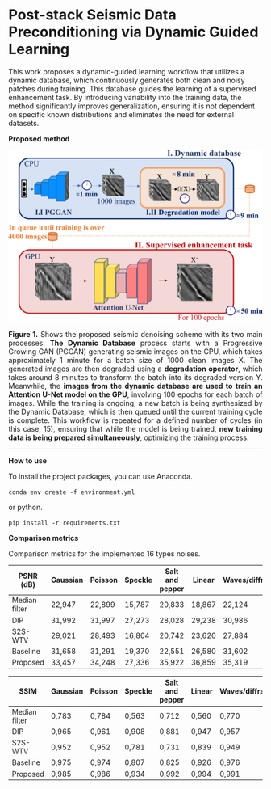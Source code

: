 # Post-stack Seismic Data Preconditioning via Dynamic Guided Learning

This work proposes a dynamic-guided learning workflow that utilizes a dynamic database, which continuously generates both clean and noisy patches during training. This database guides the learning of a supervised enhancement task. By introducing variability into the training data, the method significantly improves generalization, ensuring it is not dependent on specific known distributions and eliminates the need for external datasets.   

**Proposed method**

![alt text](scheme.png "Seismic denoising scheme")

<div style="text-align: justify"> 
<b>Figure 1.</b> Shows the proposed seismic denoising scheme with its two main processes. <b>The Dynamic Database</b> process starts with a Progressive Growing GAN (PGGAN) generating seismic images on the CPU, which takes approximately 1 minute for a batch size of 1000 clean images X. The generated images are then degraded using a <b>degradation operator</b>, which takes around 8 minutes to transform the batch into its degraded version Y. Meanwhile, the <b>images from the dynamic database are used to train an Attention U-Net model on the GPU</b>, involving 100 epochs for each batch of images. While the training is ongoing, a new batch is being synthesized by the Dynamic Database, which is then queued until the current training cycle is complete. This workflow is repeated for a defined number of cycles (in this case, 15), ensuring that while the model is being trained, <b>new training data is being prepared simultaneously</b>, optimizing the training process.
</div>

<hr/>

**How to use**

To install the project packages, you can use Anaconda.
```
conda env create -f environment.yml
```
or python.
```
pip install -r requirements.txt
```

**Comparison metrics**

Comparison metrics for the implemented 16 types noises.
 
 PSNR (dB)            | Gaussian | Poisson | Speckle | Salt and pepper | Linear | Waves/diffraction | Stripes | Correlated g1 | Correlated g2 | Blur   | Correlated g12     |  Correlated g12 blur |
| -------------------- | --------- | ------- | ------- | -------------- | ------ | ---------------- | ------- | ----------------- | ----------------- | ------ | ------ | ------- |
| Median filter  | 22,947    | 22,899  | 15,787  | 20,833         | 18,867     | 22,124     | 18,838  | 22,774            | 22,923            | 17,400 | 23,124 | 19,403  |
| DIP            | 31,992    | 31,997  | 27,273  | 28,028         | 29,238     | 30,986     | 32,717  | 29,538            | 31,654            | 30,426 | 31,062 | 30,456  |
| S2S-WTV        | 29,021    | 28,493  | 16,804  | 20,742         | 23,620     | 27,884     | 20,687  | 27,272            | 28,509            | 17,707 | 28,775 | 20,496  |
| Baseline       | 31,658    | 31,291  | 19,370  | 22,551         | 26,580     | 31,602     | 25,201  | 29,442            | 31,001            | 19,085 | 31,271 | 22,129  |
| Proposed       | 33,457    | 34,248  | 27,336  | 35,922         | 36,859     | 35,319     | 39,361  | 31,108            | 34,262            | 27,337 | 33,593 | 31,543  |



| SSIM                 | Gaussian | Poisson | Speckle | Salt and pepper | Linear | Waves/diffraction | Stripes | Correlated g1 | Correlated g2 | Blur  | S1    | S1 blur |
| -------------------- | --------- | ------- | ------- | -------------- | ------ | ---------------- | ------- | ----------------- | ----------------- | ----- | ----- | ------- |
| Median filter | 0,783     | 0,784   | 0,563   | 0,712      | 0,560      | 0,770     | 0,633   | 0,782      | 0,784           | 0,514 | 0,796 | 0,683   |
| DIP           | 0,965     | 0,961   | 0,908   | 0,881      | 0,947      | 0,957     | 0,964   | 0,944      | 0,958           | 0,904 | 0,954 | 0,948   |
| S2S-WTV       | 0,952     | 0,952   | 0,781   | 0,731      | 0,839      | 0,949     | 0,798   | 0,934      | 0,942           | 0,550 | 0,953 | 0,770   |
| Baseline      | 0,975     | 0,974   | 0,807   | 0,825      | 0,926      | 0,976     | 0,948   | 0,965      | 0,978           | 0,600 | 0,981 | 0,851   |
| Proposed      | 0,985     | 0,986   | 0,934   | 0,992      | 0,994      | 0,991     | 0,998   | 0,972      | 0,987           | 0,901 | 0,984 | 0,981   |
